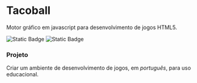 # Tacoball

Motor gráfico em javascript para desenvolvimento de jogos HTML5. 

![Static Badge](https://img.shields.io/badge/version-0.1-green) ![Static Badge](https://img.shields.io/badge/status-development-yellow)

### Projeto

Criar um ambiente de desenvolvimento de jogos, em _português_, para uso educacional.
